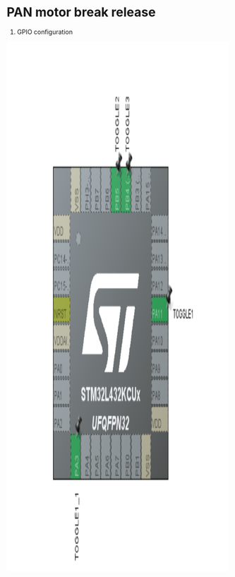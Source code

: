 # PAN motor break release


1. GPIO configuration

<img src = "fig/STM32_configuration.png" width="913" height="1200"/>
